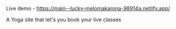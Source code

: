 Live demo - https://main--lucky-melomakarona-98914a.netlify.app/


A Yoga site that let's you book your live classes 
